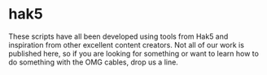 # hak5
These scripts have all been developed using tools from Hak5 and inspiration from other excellent content creators.  Not all of our work is published here, so if you are looking for something or want to learn how to do something with the OMG cables, drop us a line.
